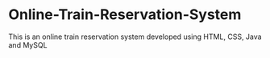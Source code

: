 # Online-Train-Reservation-System
This is an online train reservation system developed using HTML, CSS, Java and MySQL
